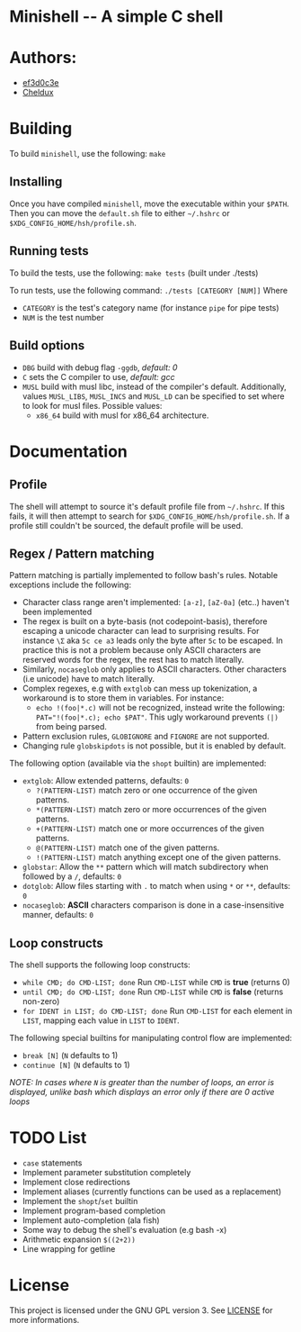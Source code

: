 # Minishell -- A simple C shell

# Authors:
 - [ef3d0c3e](https://github.com/ef3d0c3e)
 - [Cheldux](https://github.com/Cheldux)

# Building

To build `minishell`, use the following:
`make`

## Installing

Once you have compiled `minishell`, move the executable within your `$PATH`.
Then you can move the `default.sh` file to either `~/.hshrc` or `$XDG_CONFIG_HOME/hsh/profile.sh`.

## Running tests

To build the tests, use the following:
`make tests` (built under ./tests)

To run tests, use the following command: `./tests [CATEGORY [NUM]]`
Where
 * `CATEGORY` is the test's category name (for instance `pipe` for pipe tests)
 * `NUM` is the test number

## Build options

 - `DBG` build with debug flag `-ggdb`, *default: 0*
 - `C` sets the C compiler to use, *default: gcc*
 - `MUSL` build with musl libc, instead of the compiler's default. Additionally,
 values `MUSL_LIBS`, `MUSL_INCS` and `MUSL_LD` can be specified to set where to
 look for musl files. Possible values:
    - `x86_64` build with musl for x86_64 architecture.

# Documentation

## Profile

The shell will attempt to source it's default profile file from `~/.hshrc`.
If this fails, it will then attempt to search for `$XDG_CONFIG_HOME/hsh/profile.sh`.
If a profile still couldn't be sourced, the default profile will be used.

## Regex / Pattern matching

Pattern matching is partially implemented to follow bash's rules.
Notable exceptions include the following:
 - Character class range aren't implemented: `[a-z]`, `[aZ-0a]` (etc..) haven't been
 implemented
 - The regex is built on a byte-basis (not codepoint-basis), therefore escaping a unicode
 character can lead to surprising results. For instance `\Σ` aka `5c ce a3` leads only the byte after `5c` to be escaped.
 In practice this is not a problem because only ASCII characters are reserved words for the regex, the rest has to match literally.
 - Similarly, `nocaseglob` only applies to ASCII characters. Other characters (i.e unicode) have to match literally.
 - Complex regexes, e.g with `extglob` can mess up tokenization, a workaround is to
 store them in variables. For instance:
    - `echo !(foo|*.c)` will not be recognized, instead write the following:
    `PAT="!(foo|*.c); echo $PAT"`. This ugly workaround prevents `(|)` from being
    parsed.
 - Pattern exclusion rules, `GLOBIGNORE` and `FIGNORE` are not supported.
 - Changing rule `globskipdots` is not possible, but it is enabled by default.

The following option (available via the `shopt` builtin) are implemented:
 - `extglob`: Allow extended patterns, defaults: `0`
    - `?(PATTERN-LIST)`
        match zero or one occurrence of the given patterns.
    - `*(PATTERN-LIST)`
        match zero or more occurrences of the given patterns.
    - `+(PATTERN-LIST)`
        match one or more occurrences of the given patterns.
    - `@(PATTERN-LIST)`
        match one of the given patterns.
    - `!(PATTERN-LIST)`
        match anything except one of the given patterns.
 - `globstar`: Allow the `**` pattern which will match subdirectory when followed by a `/`, defaults: `0`
 - `dotglob`: Allow files starting with `.` to match when using `*` or `**`, defaults: `0`
 - `nocaseglob`: **ASCII** characters comparison is done in a case-insensitive manner, defaults: `0`

## Loop constructs

The shell supports the following loop constructs:
 - `while CMD; do CMD-LIST; done`
 Run `CMD-LIST` while `CMD` is **true** (returns 0)
 - `until CMD; do CMD-LIST; done`
 Run `CMD-LIST` while `CMD` is **false** (returns non-zero)
 - `for IDENT in LIST; do CMD-LIST; done`
 Run `CMD-LIST` for each element in `LIST`, mapping each value in `LIST` to `IDENT`.

The following special builtins for manipulating control flow are implemented:
 - `break [N]` (`N` defaults to 1)
 - `continue [N]` (`N` defaults to 1)

*NOTE: In cases where `N` is greater than the number of loops, an error is displayed,
unlike bash which displays an error only if there are 0 active loops*

# TODO List

 * `case` statements
 * Implement parameter substitution completely
 * Implement close redirections
 * Implement aliases (currently functions can be used as a replacement)
 * Implement the `shopt`/`set` builtin
 * Implement program-based completion
 * Implement auto-completion (ala fish)
 * Some way to debug the shell's evaluation (e.g bash -x)
 * Arithmetic expansion `$((2+2))`
 * Line wrapping for getline


# License

This project is licensed under the GNU GPL version 3.
See [LICENSE](./LICENSE) for more informations.
